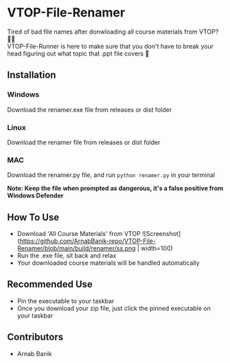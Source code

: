 # VTOP-File-Renamer
Tired of bad file names after donwloading all course materials from VTOP? :face_with_spiral_eyes:  
VTOP-File-Runner is here to make sure that you don't have to break your head figuring out what topic that .ppt file covers :partying_face:	

## Installation
### Windows
Download the renamer.exe file from releases or dist folder
### Linux
Download the renamer file from releases or dist folder  
### MAC
Download the renamer.py file, and run ```python renamer.py``` in your terminal
  
**Note: Keep the file when prompted as dangerous, it's a false positive from Windows Defender**

## How To Use
- Download 'All Course Materials' from VTOP
![Screenshot](https://github.com/ArnabBanik-repo/VTOP-File-Renamer/blob/main/build/renamer/ss.png | width=100)
- Run the .exe file, sit back and relax
- Your downloaded course materials will be handled automatically

## Recommended Use
- Pin the executable to your taskbar
- Once you download your zip file, just click the pinned executable on your taskbar

## Contributors
- Arnab Banik
